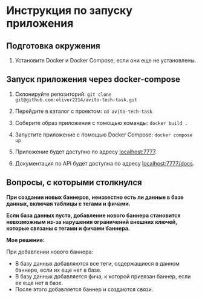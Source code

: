 # Инструкция по запуску приложения

## Подготовка окружения

1. Установите Docker и Docker Compose, если они еще не установлены.

## Запуск приложения через docker-compose

1. Склонируйте репозиторий:
   `git clone git@github.com:oliver2214/avito-tech-task.git`

2. Перейдите в каталог с проектом:
   `cd avito-tech-task`

3. Соберите образ приложения с помощью команды:
   `docker build .`

4. Запустите приложение с помощью Docker Compose:
   `docker compose up`

5. Приложение будет доступно по адресу [localhost:7777](http://localhost:7777).

6. Документация по API будет доступна по адресу [localhost:7777/docs](http://localhost:7777/docs).

## Вопросы, с которыми столкнулся

**При создании новых баннеров, неизвестно есть ли данные в базе данных, включая таблицы с тегами и фичами.**

**Если база данных пуста, добавление нового баннера становится невозможным из-за нарушения ограничений внешних ключей, которые связаны с тегами и фичами баннера.**

**Мое решение:**

При добавлении нового баннера:

- В базу данных добавляются все теги, содержащиеся в данном баннере, если их еще нет в базе.
- В базу данных добавляется фича, к которой привязан баннер, если ее еще нет в базе.
- После этого добавляется баннер и создаются связи.
